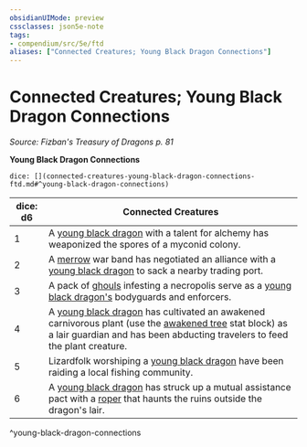 ```yaml
---
obsidianUIMode: preview
cssclasses: json5e-note
tags:
- compendium/src/5e/ftd
aliases: ["Connected Creatures; Young Black Dragon Connections"]
---
```

# Connected Creatures; Young Black Dragon Connections
*Source: Fizban's Treasury of Dragons p. 81* 

**Young Black Dragon Connections**

`dice: [](connected-creatures-young-black-dragon-connections-ftd.md#^young-black-dragon-connections)`

| dice: d6 | Connected Creatures |
|----------|---------------------|
| 1 | A [young black dragon](2-Mechanics/CLI/bestiary/dragon/young-black-dragon.md) with a talent for alchemy has weaponized the spores of a myconid colony. |
| 2 | A [merrow](2-Mechanics/CLI/bestiary/monstrosity/merrow.md) war band has negotiated an alliance with a [young black dragon](2-Mechanics/CLI/bestiary/dragon/young-black-dragon.md) to sack a nearby trading port. |
| 3 | A pack of [ghouls](2-Mechanics/CLI/bestiary/undead/ghoul.md) infesting a necropolis serve as a [young black dragon's](2-Mechanics/CLI/bestiary/dragon/young-black-dragon.md) bodyguards and enforcers. |
| 4 | A [young black dragon](2-Mechanics/CLI/bestiary/dragon/young-black-dragon.md) has cultivated an awakened carnivorous plant (use the [awakened tree](2-Mechanics/CLI/bestiary/plant/awakened-tree.md) stat block) as a lair guardian and has been abducting travelers to feed the plant creature. |
| 5 | Lizardfolk worshiping a [young black dragon](2-Mechanics/CLI/bestiary/dragon/young-black-dragon.md) have been raiding a local fishing community. |
| 6 | A [young black dragon](2-Mechanics/CLI/bestiary/dragon/young-black-dragon.md) has struck up a mutual assistance pact with a [roper](2-Mechanics/CLI/bestiary/monstrosity/roper.md) that haunts the ruins outside the dragon's lair. |
^young-black-dragon-connections
